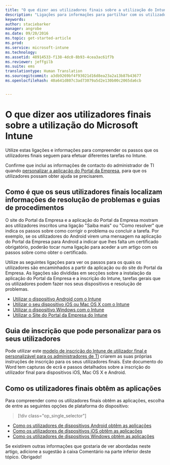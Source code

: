 ```yaml
---
title: "O que dizer aos utilizadores finais sobre a utilização do Intune | Microsoft Intune"
description: "Ligações para informações para partilhar com os utilizadores finais"
keywords: 
author: staciebarker
manager: angrobe
ms.date: 09/20/2016
ms.topic: get-started-article
ms.prod: 
ms.service: microsoft-intune
ms.technology: 
ms.assetid: 48914533-f138-4dc0-8b93-4cea3ac61f7b
ms.reviewer: jeffgilb
ms.suite: ems
translationtype: Human Translation
ms.sourcegitcommit: a3db9269bf4f93021d16d8ea23a2a13b87b43677
ms.openlocfilehash: 40a641d807c3ad73079a5d2e130b00c2065da6cb


---
```




# O que dizer aos utilizadores finais sobre a utilização do Microsoft Intune

Utilize estas ligações e informações para compreender os passos que os utilizadores finais seguem para efetuar diferentes tarefas no Intune.

Confirme que inclui as informações de contacto do administrador de TI quando [personalizar a aplicação do Portal da Empresa](/Intune/get-started/start-with-a-paid-subscription-to-microsoft-intune-step-7), para que os utilizadores possam obter ajuda se precisarem.


## Como é que os seus utilizadores finais localizam informações de resolução de problemas e guias de procedimentos

O site do Portal da Empresa e a aplicação do Portal da Empresa mostram aos utilizadores inscritos uma ligação "Saiba mais" ou "Como resolver" que indica os passos sobre como corrigir o problema ou concluir a tarefa. Por exemplo, se os utilizadores do Android virem uma mensagem na aplicação do Portal da Empresa para Android a indicar que lhes falta um certificado obrigatório, poderão tocar numa ligação para aceder a um artigo com os passos sobre como obter o certificado. 

Utilize as seguintes ligações para ver os passos para os quais os utilizadores são encaminhados a partir da aplicação ou do site do Portal da Empresa. As ligações são divididas em secções sobre a instalação da aplicação do Portal da Empresa e a inscrição do Intune, tarefas gerais que os utilizadores podem fazer nos seus dispositivos e resolução de problemas.

- [Utilizar o dispositivo Android com o Intune](/Intune/EndUser/using-your-android-device-with-intune)
- [Utilizar o seu dispositivo iOS ou Mac OS X com o Intune](/Intune/EndUser/using-your-ios-or-mac-os-x-device-with-intune)
- [Utilizar o dispositivo Windows com o Intune](/Intune/EndUser/using-your-windows-device-with-intune)
- [Utilizar o Site do Portal da Empresa do Intune](/Intune/EndUser/using-the-intune-company-portal-website)


## Guia de inscrição que pode personalizar para os seus utilizadores

Pode utilizar este [modelo de inscrição do Intune de utilizador final e personalizável para os administradores de TI](https://gallery.technet.microsoft.com/End-user-Intune-enrollment-55dfd64a) criarem as suas próprias instruções de inscrição para os seus utilizadores finais. Este documento do Word tem capturas de ecrã e passos detalhados sobre a inscrição do utilizador final para dispositivos iOS, Mac OS X e Android. 

## Como os utilizadores finais obtêm as aplicações

Para compreender como os utilizadores finais obtêm as aplicações, escolha de entre as seguintes opções de plataforma do dispositivo:

> [!div class="op_single_selector"]
- [Como os utilizadores de dispositivos Android obtêm as aplicações](how-your-android-users-get-their-apps.md)
- [Como os utilizadores de dispositivos iOS obtêm as aplicações](how-your-ios-users-get-their-apps.md)
- [Como os utilizadores de dispositivos Windows obtêm as aplicações](how-your-windows-users-get-their-apps.md)



Se existirem outras informações que gostaria de ver abordadas neste artigo, adicione a sugestão à caixa Comentário na parte inferior deste tópico. Obrigado!



<!--HONumber=Sep16_HO5-->


